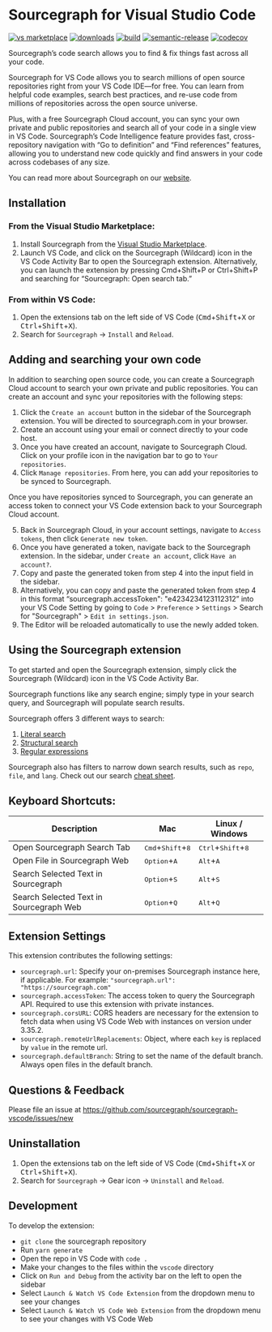 # Sourcegraph for Visual Studio Code

[![vs marketplace](https://img.shields.io/vscode-marketplace/v/sourcegraph.sourcegraph.svg?label=vs%20marketplace)](https://marketplace.visualstudio.com/items?itemName=sourcegraph.sourcegraph) [![downloads](https://img.shields.io/vscode-marketplace/d/sourcegraph.sourcegraph.svg)](https://marketplace.visualstudio.com/items?itemName=sourcegraph.sourcegraph) [![build](https://img.shields.io/github/workflow/status/sourcegraph/sourcegraph-vscode/build/master)](https://github.com/sourcegraph/sourcegraph-vscode/actions?query=branch%3Amaster+workflow%3Abuild) [![semantic-release](https://img.shields.io/badge/%20%20%F0%9F%93%A6%F0%9F%9A%80-semantic--release-e10079.svg)](https://github.com/semantic-release/semantic-release)
[![codecov](https://codecov.io/gh/sourcegraph/sourcegraph-vscode/branch/master/graph/badge.svg?token=8TLCsGxBeS)](https://codecov.io/gh/sourcegraph/sourcegraph-vscode)

Sourcegraph’s code search allows you to find & fix things fast across all your code.

Sourcegraph for VS Code allows you to search millions of open source repositories right from your VS Code IDE—for free. You can learn from helpful code examples, search best practices, and re-use code from millions of repositories across the open source universe.

Plus, with a free Sourcegraph Cloud account, you can sync your own private and public repositories and search all of your code in a single view in VS Code. Sourcegraph’s Code Intelligence feature provides fast, cross-repository navigation with “Go to definition” and “Find references” features, allowing you to understand new code quickly and find answers in your code across codebases of any size.

You can read more about Sourcegraph on our [website](https://about.sourcegraph.com/).

## Installation

### From the Visual Studio Marketplace:

1. Install Sourcegraph from the [Visual Studio Marketplace](https://marketplace.visualstudio.com/items?itemName=sourcegraph.sourcegraph). 
2. Launch VS Code, and click on the Sourcegraph (Wildcard) icon in the VS Code Activity Bar to open the Sourcegraph extension. Alternatively, you can launch the extension by pressing Cmd+Shift+P or Ctrl+Shift+P and searching for “Sourcegraph: Open search tab.”

### From within VS Code:
1. Open the extensions tab on the left side of VS Code (<kbd>Cmd</kbd>+<kbd>Shift</kbd>+<kbd>X</kbd> or <kbd>Ctrl</kbd>+<kbd>Shift</kbd>+<kbd>X</kbd>).
2.  Search for `Sourcegraph` -> `Install` and `Reload`.

## Adding and searching your own code

In addition to searching open source code, you can create a Sourcegraph Cloud account to search your own private and public repositories. You can create an account and sync your repositories with the following steps:

1. Click the `Create an account` button in the sidebar of the Sourcegraph extension. You will be directed to sourcegraph.com in your browser.
2. Create an account using your email or connect directly to your code host.
3. Once you have created an account, navigate to Sourcegraph Cloud. Click on your profile icon in the navigation bar to go to `Your repositories`.
4. Click `Manage repositories`. From here, you can add your repositories to be synced to Sourcegraph.

Once you have repositories synced to Sourcegraph, you can generate an access token to connect your VS Code extension back to your Sourcegraph Cloud account.

5. Back in Sourcegraph Cloud, in your account settings, navigate to `Access tokens`, then click `Generate new token`.
6. Once you have generated a token, navigate back to the Sourcegraph extension. In the sidebar, under `Create an account`, click `Have an account?`.
7. Copy and paste the generated token from step 4 into the input field in the sidebar.
8. Alternatively, you can copy and paste the generated token from step 4 in this format “sourcegraph.accessToken": "e4234234123112312” into your VS Code Setting by going to `Code` > `Preference` > `Settings` > Search for "Sourcegraph" > `Edit in settings.json`.
9. The Editor will be reloaded automatically to use the newly added token.

## Using the Sourcegraph extension

To get started and open the Sourcegraph extension, simply click the Sourcegraph (Wildcard) icon in the VS Code Activity Bar.

Sourcegraph functions like any search engine; simply type in your search query, and Sourcegraph will populate search results. 

Sourcegraph offers 3 different ways to search:
1. [Literal search](https://learn.sourcegraph.com/how-to-search-code-with-sourcegraph-using-literal-patterns)
2. [Structural search](https://learn.sourcegraph.com/how-to-search-with-sourcegraph-using-structural-patterns)
3. [Regular expressions](https://learn.sourcegraph.com/how-to-search-with-sourcegraph-using-regular-expression-patterns)

Sourcegraph also has filters to narrow down search results, such as `repo`, `file`, and `lang`. Check out our search [cheat sheet](https://learn.sourcegraph.com/how-to-search-code-with-sourcegraph-a-cheat-sheet).


## Keyboard Shortcuts:

| Description                             | Mac                                          | Linux / Windows                               |
| --------------------------------------- | -------------------------------------------- | --------------------------------------------- |
| Open Sourcegraph Search Tab             | <kbd>Cmd</kbd>+<kbd>Shift</kbd>+<kbd>8</kbd> | <kbd>Ctrl</kbd>+<kbd>Shift</kbd>+<kbd>8</kbd> |
| Open File in Sourcegraph Web            | <kbd>Option</kbd>+<kbd>A</kbd>               | <kbd>Alt</kbd>+<kbd>A</kbd>                   |
| Search Selected Text in Sourcegraph     | <kbd>Option</kbd>+<kbd>S</kbd>               | <kbd>Alt</kbd>+<kbd>S</kbd>                   |
| Search Selected Text in Sourcegraph Web | <kbd>Option</kbd>+<kbd>Q</kbd>               | <kbd>Alt</kbd>+<kbd>Q</kbd>                   |

## Extension Settings

This extension contributes the following settings:

- `sourcegraph.url`: Specify your on-premises Sourcegraph instance here, if applicable. For example: `"sourcegraph.url": "https://sourcegraph.com"`
- `sourcegraph.accessToken`: The access token to query the Sourcegraph API. Required to use this extension with private instances.
- `sourcegraph.corsURL`: CORS headers are necessary for the extension to fetch data when using VS Code Web with instances on version under 3.35.2.
- `sourcegraph.remoteUrlReplacements`: Object, where each `key` is replaced by `value` in the remote url.
- `sourcegraph.defaultBranch`: String to set the name of the default branch. Always open files in the default branch.

## Questions & Feedback

Please file an issue at https://github.com/sourcegraph/sourcegraph-vscode/issues/new

## Uninstallation

1.  Open the extensions tab on the left side of VS Code (<kbd>Cmd</kbd>+<kbd>Shift</kbd>+<kbd>X</kbd> or <kbd>Ctrl</kbd>+<kbd>Shift</kbd>+<kbd>X</kbd>).
2.  Search for `Sourcegraph` -> Gear icon -> `Uninstall` and `Reload`.

## Development

To develop the extension:

- `git clone` the sourcegraph repository
- Run `yarn generate`
- Open the repo in VS Code with `code .`
- Make your changes to the files within the `vscode` directory
- Click on `Run and Debug` from the activity bar on the left to open the sidebar
- Select `Launch & Watch VS Code Extension` from the dropdown menu to see your changes
- Select `Launch & Watch VS Code Web Extension` from the dropdown menu to see your changes with VS Code Web
